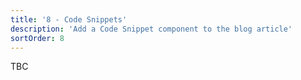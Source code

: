 ```yaml
---
title: '8 - Code Snippets'
description: 'Add a Code Snippet component to the blog article'
sortOrder: 8
---
```


TBC
